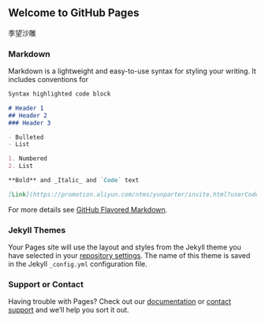 ## Welcome to GitHub Pages

季望沙雕

### Markdown

Markdown is a lightweight and easy-to-use syntax for styling your writing. It includes conventions for

```markdown
Syntax highlighted code block

# Header 1
## Header 2
### Header 3

- Bulleted
- List

1. Numbered
2. List

**Bold** and _Italic_ and `Code` text

[Link](https://promotion.aliyun.com/ntms/yunparter/invite.html?userCode=71knnyqg) and ![Image](src)
```

For more details see [GitHub Flavored Markdown](https://promotion.aliyun.com/ntms/yunparter/invite.html?userCode=71knnyqg).

### Jekyll Themes

Your Pages site will use the layout and styles from the Jekyll theme you have selected in your [repository settings](https://github.com/szeslite/szeslite.github.io/settings). The name of this theme is saved in the Jekyll `_config.yml` configuration file.

### Support or Contact

Having trouble with Pages? Check out our [documentation](https://help.github.com/categories/github-pages-basics/) or [contact support](https://github.com/contact) and we’ll help you sort it out.
